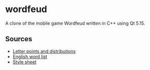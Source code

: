 # wordfeud
A clone of the mobile game Wordfeud written in C++ using Qt 5.15.

## Sources

* [Letter points and distributions](https://wordfeud.com/wf/help/)
* [English word list](https://github.com/dwyl/english-words)
* [Style sheet](https://github.com/Alexhuszagh/BreezeStyleSheets)